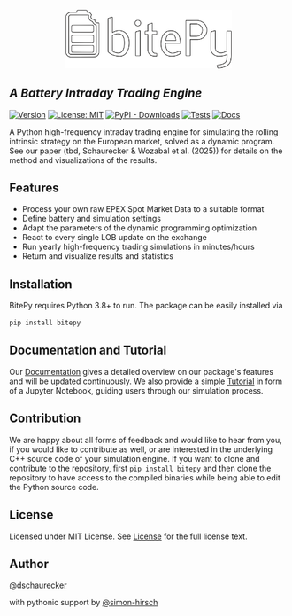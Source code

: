 <p align="center" width="100%">
<img src="https://raw.githubusercontent.com/dschaurecker/bitepy/main/docs/assets/bitepy_logo_text.png" width="300">
</p>

## _A Battery Intraday Trading Engine_

[![Version](https://img.shields.io/github/v/tag/dschaurecker/bitepy?label=version&style=flat)](https://github.com/dschaurecker/bitepy/releases)
[![License: MIT](https://img.shields.io/badge/License-MIT-red.svg)](https://opensource.org/licenses/MIT)
[![PyPI - Downloads](https://img.shields.io/pypi/dm/bitepy)](https://pypi.org/project/bitepy/)
[![Tests](https://github.com/dschaurecker/bitepy/actions/workflows/release.yml/badge.svg?branch=main)](https://github.com/dschaurecker/bitepy/actions/workflows/release.yml)
[![Docs](https://github.com/dschaurecker/bitepy/actions/workflows/gh-pages.yml/badge.svg?branch=main)](https://github.com/dschaurecker/bitepy/actions/workflows/gh-pages.yml)



A Python high-frequency intraday trading engine for simulating the rolling intrinsic strategy on the European market, solved as a dynamic program. See our paper (tbd, Schaurecker & Wozabal et al. (2025)) for details on the method and visualizations of the results.


## Features

- Process your own raw EPEX Spot Market Data to a suitable format
- Define battery and simulation settings
- Adapt the parameters of the dynamic programming optimization
- React to every single LOB update on the exchange
- Run yearly high-frequency trading simulations in minutes/hours
- Return and visualize results and statistics

## Installation

BitePy requires Python 3.8+ to run.
The package can be easily installed via

```sh
pip install bitepy
```

## Documentation and Tutorial

Our [Documentation](https://dschaurecker.github.io/bitepy/) gives a detailed overview on our package's features and will be updated continuously. We also provide a simple [Tutorial](https://github.com/dschaurecker/bitepy/blob/main/notebooks/package_tutorial.ipynb) in form of a Jupyter Notebook, guiding users through our simulation process.

## Contribution

We are happy about all forms of feedback and would like to hear from you, if you would like to contribute as well, or are interested in the underlying C++ source code of your simulation engine.
If you want to clone and contribute to the repository, first `pip install bitepy` and then clone the repository to have access to the compiled binaries while being able to edit the Python source code.

## License

Licensed under MIT License.
See [License](https://github.com/dschaurecker/bitepy/blob/main/LICENSE) for the full license text.

## Author

[@dschaurecker](https://github.com/dschaurecker)

with pythonic support by [@simon-hirsch](https://github.com/simon-hirsch)
